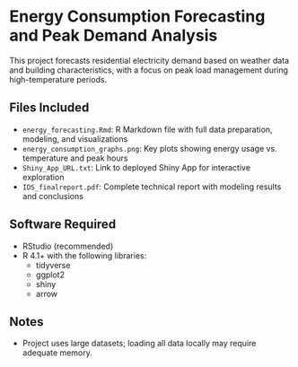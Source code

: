 # Energy Consumption Forecasting and Peak Demand Analysis

This project forecasts residential electricity demand based on weather data and building characteristics, with a focus on peak load management during high-temperature periods.

## Files Included
- `energy_forecasting.Rmd`: R Markdown file with full data preparation, modeling, and visualizations
- `energy_consumption_graphs.png`: Key plots showing energy usage vs. temperature and peak hours
- `Shiny_App_URL.txt`: Link to deployed Shiny App for interactive exploration
- `IDS_finalreport.pdf`: Complete technical report with modeling results and conclusions

## Software Required
- RStudio (recommended)
- R 4.1+ with the following libraries:
  - tidyverse
  - ggplot2
  - shiny
  - arrow

## Notes
- Project uses large datasets; loading all data locally may require adequate memory.
